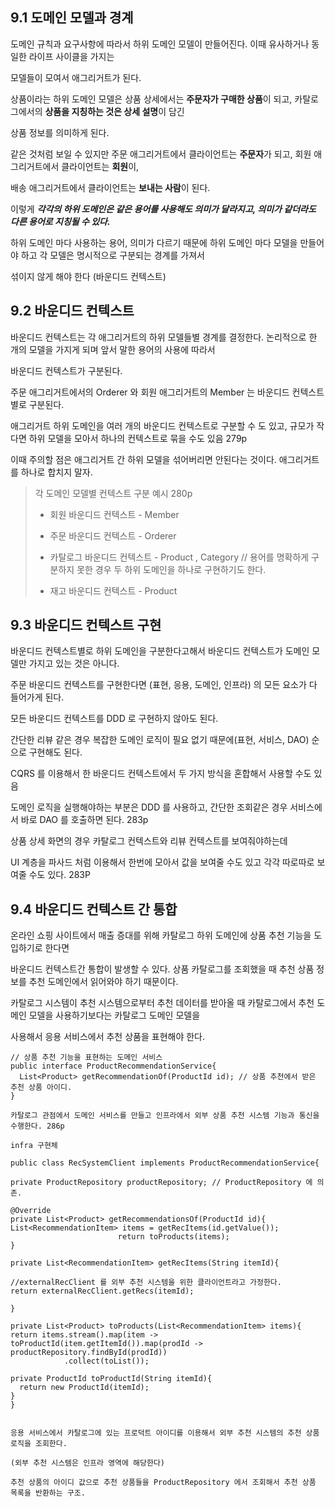 ## 9.1 도메인 모델과 경계

도메인 규칙과 요구사항에 따라서 하위 도메인 모델이 만들어진다. 이때 유사하거나 동일한 라이프 사이클을 가지는 

모델들이 모여서 애그리거트가 된다.

상품이라는 하위 도메인 모델은 상품 상세에서는 **주문자가 구매한 상품**이 되고, 카탈로그에서의 **상품을 지칭하는 것은 상세 설명**이 담긴 

상품 정보를 의미하게 된다.

같은 것처럼 보일 수 있지만 주문 애그리거트에서 클라이언트는 **주문자**가 되고, 회원 애그리거트에서 클라이언트는 **회원**이, 

배송 애그리거트에서 클라이언트는 **보내는 사람**이 된다.

이렇게 ***각각의 하위 도메인은 같은 용어를 사용해도 의미가 달라지고, 의미가 같더라도 다른 용어로 지칭될 수 있다.***

하위 도메인 마다 사용하는 용어, 의미가 다르기 때문에 하위 도메인 마다 모델을 만들어야 하고 각 모델은 명시적으로 구분되는 경계를 가져서

섞이지 않게 해야 한다 (바운디드 컨텍스트)

## 9.2 바운디드 컨텍스트

바운디드 컨텍스트는 각 애그리거트의 하위 모델들별 경계를 결정한다. 논리적으로 한 개의 모델을 가지게 되며 앞서 말한 용어의 사용에 따라서

바운디드 컨텍스트가 구분된다.

주문 애그리거트에서의 Orderer 와 회원 애그리거트의 Member 는 바운디드 컨텍스트별로 구분된다.

애그리거트 하위 도메인을 여러 개의 바운디드 컨텍스트로 구분할 수 도 있고, 규모가 작다면 하위 모델을 모아서 하나의 컨텍스트로 묶을 수도 있음 279p

이때 주의할 점은 애그리거트 간 하위 모델을 섞어버리면 안된다는 것이다. 애그리거트를 하나로 합치지 말자.

> 각 도메인 모델별 컨텍스트 구분 예시 280p
>
>* 회원 바운디드 컨텍스트 - Member<root>
>
>* 주문 바운디드 컨텍스트 - Orderer<value>  
>  
>* 카탈로그 바운디드 컨텍스트 - Product<root> , Category<root> // 용어를 명확하게 구분하지 못한 경우 두 하위 도메인을 하나로 구현하기도 한다.
>  
>* 재고 바운디드 컨텍스트 - Product<root>

  
## 9.3 바운디드 컨텍스트 구현
  
바운디드 컨텍스트별로 하위 도메인을 구분한다고해서 바운디드 컨텍스트가 도메인 모델만 가지고 있는 것은 아니다.
  
주문 바운디드 컨텍스트를 구현한다면 (표현, 응용, 도메인, 인프라) 의 모든 요소가 다 들어가게 된다.

모든 바운디드 컨텍스트를 DDD 로 구현하지 않아도 된다.

간단한 리뷰 같은 경우 복잡한 도메인 로직이 필요 없기 때문에(표현, 서비스, DAO) 순으로 구현해도 된다.
  
CQRS 를 이용해서 한 바운디드 컨텍스트에서 두 가지 방식을 혼합해서 사용할 수도 있음

도메인 로직을 실행해야하는 부분은 DDD 를 사용하고, 간단한 조회같은 경우 서비스에서 바로 DAO 를 호출하면 된다. 283p

상품 상세 화면의 경우 카탈로그 컨텍스트와 리뷰 컨텍스트를 보여줘야하는데
  
UI 계층을 파사드 처럼 이용해서 한번에 모아서 값을 보여줄 수도 있고 각각 따로따로 보여줄 수도 있다. 283P
  
  
## 9.4 바운디드 컨텍스트 간 통합
  
온라인 쇼핑 사이트에서 매출 증대를 위해 카탈로그 하위 도메인에 상품 추천 기능을 도입하기로 한다면 
  
바운디드 컨텍스트간 통합이 발생할 수 있다. 상품 카탈로그를 조회했을 때 추천 상품 정보를 추천 도메인에서 읽어와야 하기 때문이다.  
  
카탈로그 시스템이 추천 시스템으로부터 추천 데이터를 받아올 때 카탈로그에서 추천 도메인 모델을 사용하기보다는 카탈로그 도메인 모델을
  
  사용해서 응용 서비스에서 추천 상품을 표현해야 한다.
  
  ```
  // 상품 추천 기능을 표현하는 도메인 서비스
  public interface ProductRecommendationService{
    List<Product> getRecommendationOf(ProductId id); // 상품 추천에서 받은 추천 상품 아이디.
  }
  
  카탈로그 관점에서 도메인 서비스를 만들고 인프라에서 외부 상품 추천 시스템 기능과 통신을 수행한다. 286p
  ```
 
  ```
  infra 구현체
  
  public class RecSystemClient implements ProductRecommendationService{
  
  private ProductRepository productRepository; // ProductRepository 에 의존.
  
  @Override
  private List<Product> getRecommendationsOf(ProductId id){
  List<RecommendationItem> items = getRecItems(id.getValue());
                          return toProducts(items);
  }
  
  private List<RecommendationItem> getRecItems(String itemId){
  
  //externalRecClient 를 외부 추천 시스템을 위한 클라이언트라고 가정한다.
  return externalRecClient.getRecs(itemId); 
  
  }
  
  private List<Product> toProducts(List<RecommendationItem> items){
  return items.stream().map(item -> toProductId(item.getItemId()).map(prodId -> productRepository.findById(prodId))
              .collect(toList());
  
  private ProductId toProductId(String itemId){
    return new ProductId(itemId);
  }
  }
  
  
  응용 서비스에서 카탈로그에 있는 프로덕트 아이디를 이용해서 외부 추천 시스템의 추천 상품 로직을 조회한다.
  
  (외부 추천 시스템은 인프라 영역에 해당한다) 
  
  추천 상품의 아이디 값으로 추천 상품들을 ProductRepository 에서 조회해서 추천 상품 목록을 반환하는 구조.
  
  ```
                                          
                                          
                                          
                                          
                                          
                                          
                                          
                                          
                                          
                                          
                                          
                                          
                                          
                                          
                                          
                                          
                                          
                                          
                                          
                                          
                                          
                                          
                                          
                                          
                                          
                                          



                                          
                                          
                                          
                                          
                                          
                                          
                                          
                                          
                                          
                                          
                                          
                                          
                                          
                                          
                                          
                                          
                                           
                                           
